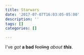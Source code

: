 ```yaml
---
title: Starwars
date: '2017-07-07T16:03:05-05:00'
description: ''
tags: []
categories: []

---
```

I've *got* **a bad** ~~feeling~~ _about_ ***this***.